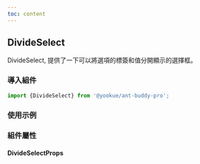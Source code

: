```yaml
---
toc: content
---
```


## DivideSelect

DivideSelect, 提供了一下可以將選項的標簽和值分開顯示的選擇框。

### 導入組件

```jsx | pure
import {DivideSelect} from '@yookue/ant-buddy-pro';
```

### 使用示例

<code src="./demo.zh-TW.tsx"></code>

### 組件屬性

#### DivideSelectProps

<API src="@/form/DivideSelect/index.tsx" hideTitle></API>
